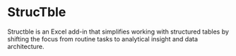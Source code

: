 # StrucTble
Structble is an Excel add-in that simplifies working with structured tables by shifting the focus from routine tasks to analytical insight and data architecture.
